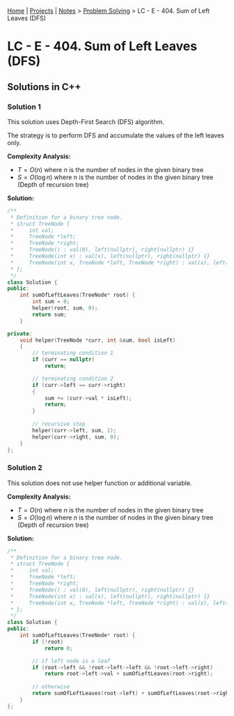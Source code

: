 [Home](../../) | [Projects](../../projects) | [Notes](../) > <a href="./">Problem Solving</a> > LC - E - 404. Sum of Left Leaves (DFS)

# LC - E - 404. Sum of Left Leaves (DFS)



## Solutions in C++

### Solution 1

This solution uses Depth-First Search (DFS) algorithm.

The strategy is to perform DFS and accumulate the values of the left leaves only.

**Complexity Analysis:**

* $T = O(n)$ where $n$ is the number of nodes in the given binary tree
* $S = O(\log n)$ where $n$ is the number of nodes in the given binary tree (Depth of recursion tree)

**Solution:**

```cpp
/**
 * Definition for a binary tree node.
 * struct TreeNode {
 *     int val;
 *     TreeNode *left;
 *     TreeNode *right;
 *     TreeNode() : val(0), left(nullptr), right(nullptr) {}
 *     TreeNode(int x) : val(x), left(nullptr), right(nullptr) {}
 *     TreeNode(int x, TreeNode *left, TreeNode *right) : val(x), left(left), right(right) {}
 * };
 */
class Solution {
public:
    int sumOfLeftLeaves(TreeNode* root) {
        int sum = 0;
        helper(root, sum, 0);
        return sum;
    }

private:
    void helper(TreeNode *curr, int &sum, bool isLeft)
    {
        // terminating condition 1
        if (curr == nullptr)
            return;

        // terminating condition 2
        if (curr->left == curr->right)
        {
            sum += (curr->val * isLeft);
            return;
        }
        
        // recursive step
        helper(curr->left, sum, 1);
        helper(curr->right, sum, 0);
    }
};
```



### Solution 2

This solution does not use helper function or additional variable. 

**Complexity Analysis:**

* $T = O(n)$ where $n$ is the number of nodes in the given binary tree
* $S = O(\log n)$ where $n$ is the number of nodes in the given binary tree (Depth of recursion tree)

**Solution:**

```cpp
/**
 * Definition for a binary tree node.
 * struct TreeNode {
 *     int val;
 *     TreeNode *left;
 *     TreeNode *right;
 *     TreeNode() : val(0), left(nullptr), right(nullptr) {}
 *     TreeNode(int x) : val(x), left(nullptr), right(nullptr) {}
 *     TreeNode(int x, TreeNode *left, TreeNode *right) : val(x), left(left), right(right) {}
 * };
 */
class Solution {
public:
    int sumOfLeftLeaves(TreeNode* root) {
        if (!root)
            return 0;

        // if left node is a leaf
        if (root->left && !root->left->left && !root->left->right)
            return root->left->val + sumOfLeftLeaves(root->right);
        
        // otherwise
        return sumOfLeftLeaves(root->left) + sumOfLeftLeaves(root->right);
    }
};
```

